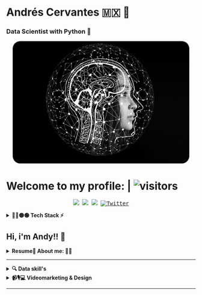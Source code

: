 # Andrés Cervantes 🇲🇽 :dragon: 
### Data Scientist with Python :snake:


<div align="center">
	<a href="Artificial-I">
		<img src="./raw/artificial-intelligence-4389372_960_720.jpg" alt="press" height="325" width="470" style="border-radius:20px;">
	</a>
</div>

# Welcome to my profile: | ![visitors](https://visitor-badge.feriirawann.repl.co?username=Cervantes21&repo=cervantes21&color=0088cc)
<!-- ![visitors](https://vbr.wocr.tk/badge?page_id=cervantes.21.cervantes21&style=square&color=0088cc) -->
<!-- Social media -->

<p align="center">
	<kbd>
<a href="https://www.kaggle.com/andydollin21"><img src="https://img.shields.io/static/v1?label=&color=000&message=AndyDollin21&logo=Kaggle&logoColor=#01a3a4&"/></a>
<a href="https://stackoverflow.com/users/21354210/andydollin21"><img src="https://img.shields.io/static/v1?label=&color=white&message=andydollin21&logo=StackOverFlow&logoColor=#01a3a4&"/></a>
<a href="https://www.linkedin.com/in/cervantes21/"><img src="https://img.shields.io/badge/-Andrés_Cervanes21-0072b1?style=flat&logo=Linkedin&logoColor=white" /></a>
<a href="https://twitter.com/intent/follow?screen_name=AndyDollin21"><img src="https://img.shields.io/twitter/follow/AndyDollin21.svg?style=social" alt="Twitter"></a>
	</kbd>
</p>

<!-- "Tech Stack" -->
<details>
  <summary><b>🔴🔵🟡🟢 Tech Stack ⚡ </b></summary>

| **Category** | **Technologies** |
| - | - |
**Set** |[![Python](https://img.shields.io/static/v1?label=&message=Python&color=FCC624&logo=python&logoColor=#3742fa)](https://www.python.org/) [![R](https://img.shields.io/static/v1?label=&message=R+Project&color=1289A7&logo=r&logoColor=FFFFFF)](https://www.r-project.org/) [![Java-sc](https://img.shields.io/static/v1?label=&message=JavaScript&color=1e272e&logo=JavaScript&logoColor=#3742fa)](https://www.javascript.com/) [![HTML](https://img.shields.io/static/v1?label=&message=HTML5&color=f5f6fa&logo=HTML5&logoColor)](https://lenguajehtml.com/html/) [![CSS3](https://img.shields.io/static/v1?label=&message=CSS&color=1e90ff&logo=css3&logoColor=FFFFFF)](https://lenguajecss.com/css/)
**Framework** | [![Apache-Spark](https://img.shields.io/static/v1?label=&message=Apache+Spark&color=1e272e&logo=ApacheSpark&logoColor=#3742fa)](https://www.spark.apache.org/) [![R-Studio](https://img.shields.io/static/v1?label=&message=Posit&color=1e272e&logo=Rstudio&logoColor=#3742fa)](https://posit.co/) [![Jupyter](https://img.shields.io/static/v1?label=&message=Jupyter&color=1e272e&logo=Jupyter&logoColor=#3742fa)](https://jupyter.org/) [![Anaconda](https://img.shields.io/static/v1?label=&message=Anaconda&color=1e272e&logo=Anaconda&logoColor=#3742fa)](https://www.anaconda.com/) [![BigQuery](https://img.shields.io/static/v1?label=&message=BigQuery&color=1e272e&logo=Google&logoColor=#3742fa)](https://cloud.google.com/bigquery) [![GoogleAnalytics](https://img.shields.io/static/v1?label=&message=Google+Analytics&color=1e272e&logo=GoogleAnalytics&logoColor=#3742fa)](https://analytics.google.com/) [![MicrosoftOffice](https://img.shields.io/static/v1?label=&message=Microsoft+Office&color=1e272e&logo=microsoftoffice&logoColor=e67e22)](https://www.office.com/)
**Data** | [![PostgreSQL](https://img.shields.io/static/v1?label=&message=Postgre+SQL&color=227093&logo=postgresql&logoColor=FFFFFF)](https://www.postgresql.org/) [![MicrosoftExcel](https://img.shields.io/static/v1?label=&message=Microsoft+Excel&color=A3CB38&logo=microsoftexcel)](https://www.office.com/) [![MySQL](https://img.shields.io/static/v1?label=&message=My+SQL&color=2d98da&logo=mysql&logoColor=FFFFFF)](https://www.mysql.com/) [![Tensorflow](https://img.shields.io/static/v1?label=&message=Tensorflow&color=FF9F43&logo=tensorflow&logoColor=feca57)](https://www.tensorflow.org/) [![NumPy](https://img.shields.io/static/v1?label=&message=NumPy&color=0a3d62&logo=numpy&logoColor=FFFFFF)](https://numpy.org/) [![Pandas](https://img.shields.io/static/v1?label=&message=Pandas&color=1B1464&logo=pandas&logoColor=FFFFFF)](https://pandas.pydata.org/) [![Matplotlib](https://img.shields.io/static/v1?label=&message=Matplotlib&color=FFC312&logo=python&logoColor=2f3542)](https://matplotlib.org/) [![Seaborn](https://img.shields.io/static/v1?label=&message=Seaborn&color=006266&logo=python&logoColor=FFFFFF)](https://seaborn.pydata.org/) [![Scikit-learn](https://img.shields.io/static/v1?label=&message=Scikit-Learn&color=3498db&logo=scikitlearn&logoColor=#d35400)](https://scikit-learn.org/stable/) [![PySpark](https://img.shields.io/static/v1?label=&message=PySpark&color=1e272e&logo=Apache-Spark)](https://spark.apache.org/)
**Backend** | [![Django](https://img.shields.io/static/v1?label=&message=Django&color=009432&logo=django&logoColor=FFFFFF)](https://www.djangoproject.com/) [![Flask](https://img.shields.io/static/v1?label=&message=Flask&color=f5f6fa&logo=flask&logoColor=2f3640)](https://flask.palletsprojects.com/) [![FastApi](https://img.shields.io/static/v1?label=&message=FastApi&color=01a3a4&logo=fastapi&logoColor=FFFFFF)](https://flask.palletsprojects.com/)
**Front** | [![React](https://img.shields.io/static/v1?label=&message=React&color=2d3436&logo=React&logoColor=00cec9)](https://www.djangoproject.com/)
**Cloud** | [![Azure](https://img.shields.io/static/v1?label=&message=Azure&color=0078D4&logo=microsoftazure&logoColor=FFFFFF)](https://azure.microsoft.com/) [![Heroku](https://img.shields.io/static/v1?label=&message=Heroku&color=430098&logo=heroku&logoColor=FFFFFF)](https://heroku.com/) [![AWS](https://img.shields.io/static/v1?label=&message=AWS+Cloud&color=ffb142&logo=amazonaws&logoColor=1e272e)](https://aws.amazon.com/) [![Google Cloud](https://img.shields.io/static/v1?label=&message=GCP&color=4285F4&logo=googlecloud&logoColor=FFFFFF)](https://cloud.google.com/)
**DevOps** | [![Docker](https://img.shields.io/static/v1?label=&message=Docker&color=2496ED&logo=docker&logoColor=FFFFFF)](https://docker.com/)
**Testing** | [![Selenium](https://img.shields.io/static/v1?label=&message=Selenium&color=43B02A&logo=selenium&logoColor=FFFFFF)](https://www.selenium.dev/)
**Misc** | [![Linux](https://img.shields.io/static/v1?label=&message=Linux&color=FCC624&logo=linux&logoColor=000000)](https://www.linux.org/) [![Bash](https://img.shields.io/static/v1?label=&message=Bash&color=d35400&logo=gnubash&logoColor=FFFFFF)](https://www.gnu.org/software/bash/) [![Markdown](https://img.shields.io/static/v1?label=&message=Markdown&color=000000&logo=markdown&logoColor=FFFFFF)](https://en.wikipedia.org/wiki/Markdown)
**Editors** | [![Vim](https://img.shields.io/static/v1?label=&message=Vim&color=019733&logo=vim&logoColor=FFFFFF)](https://www.vim.org/) [![VS Code](https://img.shields.io/static/v1?label=&message=VS%20Code&color=2f3640&logo=visualstudiocode&logoColor=0097e6)](https://code.visualstudio.com/) [![Google Colab](https://img.shields.io/static/v1?label=&message=Google+Colab&color=e84118&logo=googlecolab&logoColor=#fbc531)](https://colab.research.google.com/) [![Deepnote](https://img.shields.io/static/v1?label=&message=Deepnote&color=dcdde1&logo=deepnote&logoColor=0097e6)](https://deepnote.com/)

----

</details>

<!-- "About me and skill's" -->
## **Hi, i'm Andy!!** 👋
<details>

<summary><b>Resume🐧 About me: 🙋‍♂️</b></summary>

### **Resume:**

<p></summary><img align="right" width=200 height=200 style="border-radius:100px;" src="./raw/me_cervantes21.jpg"/>
  <blockquote>
  <h2>Andres Cervantes</h2>
  <h3><b>Data Scientist | Python Back-end</b></h3>
  <h4>Studying: <a href="https://uninter.edu.mx/">UNINTER</a> <b>(International Relationships and Economy) #not concluded</b></h4>
<h3><b>Last experience:</b></h3> 
Tree House, Publish and Desing. Where i made web pages, use HTML5, CSS, Wordpress, and No-Code tools, and analysis in Google Analytics. 

Impemex, a dedicated company to Corporate image. My work was in accounting and administrative area, my daily tools was Excel, MySQL, and Python. 

<h3><b>Skills:</b></h3>
I have a technical skillset with experience in Python, R, JavaScript, and SQL.(Extra Markdown)
I was working with various cloud platforms and databases, including Google Cloud, MySQL, PostgreSQL, and Azure Cloud.
I have experience with web development, using tools like HTML5, CSS, WordPress, and no-code tools, as well as analyzing website traffic using Google Analytics.
<br>
Likewise, I'm familiar with various Python libraries, such as Django, FastApi, Pandas, Numpy, Sckit-Learn, Selenium, and Seaborn.
I have experience working with Microsoft Office, particularly Excel.
<br>
<h3><b>Strengths:</b></h3>
I have a diverse skillset, with experience in both technical and administrative roles. I adaptable and able to work with different programming languages and tools.

Not only that, but I have strong analytical skills, with experience in data analysis, interpretation, and experience in web development, which is helpful to create data visualizations and web applications.

To work with ethics is the most important for me.
I considered myself someone creative and analytic, i like to solve problems from another perspective.
<br>
I have experience working in different industries, including web development, accounting, and administration. Working with different tools and programming languages.
I have experience working independently and in teams.
And using data to inform decision-making.
<br>
<h2><b>Work History:</b></h2>

I have worked as a freelance web developer, creating and maintaining websites for clients using HTML5, CSS, Wordpress, and no-code tools. During this time, I also began to develop my skills in Python, using it to automate tasks and improve workflow. My experience with Python allowed me to work more efficiently and effectively, and I have being using Python throughout my career.

At IMPEMEX, I worked in the accounting and administrative area, using Microsoft Excel, MySQL, and Python to manage financial data and streamline processes. My experience with Python was particularly valuable in this role, as I was able to use it to automate repetitive tasks and create custom scripts to improve efficiency. During my time at IMPEMEX, I gained two years of experience with Python, which has become a core component of my technical skillset.

Overall, my work history highlights my adaptability and willingness to learn new skills. I started in web development, then expanded my skillset to include data analysis and Python, which have become key components of my technical skillset. My experience with Python has allowed me to automate tasks, streamline processes, and work more efficiently, which has been valuable in all of my roles since then.
  </blockquote>
</p>

</details>


---

<!-- "Data Skill's" -->
<details>
  <summary><b>🔍 Data skill's</b></summary>
    <p>
      <img align="left" width=200px heigth=200px style="border-radius:50%; margin-top:34px;" src="./raw/data-analysis.gif" s/>
      
<!-- <blockquote>
<!-- agregar texto -->
<!--/blockquote> -->

| **Category** | **Technologies** |
| - | - |
**Data ETL** |[![Python](https://img.shields.io/static/v1?label=&message=Python&color=009432&logo=python&logoColor=FFFFFF)](https://www.python.org/) [![R](https://img.shields.io/static/v1?label=&message=R+Project&color=1289A7&logo=r&logoColor=FFFFFF)](https://www.r-project.org/) [![MicrosoftExcel](https://img.shields.io/static/v1?label=&message=Microsoft+Excel&color=A3CB38&logo=microsoftexcel)](https://www.office.com/) [![NumPy](https://img.shields.io/static/v1?label=&message=NumPy&color=0a3d62&logo=numpy&logoColor=FFFFFF)](https://numpy.org/) [![Pandas](https://img.shields.io/static/v1?label=&message=Pandas&color=1B1464&logo=pandas&logoColor=FFFFFF)](https://pandas.pydata.org/) [![PySpark](https://img.shields.io/static/v1?label=&message=PySpark&color=1e272e&logo=Apache-Spark)](https://spark.apache.org/) 
**Data Viz** | [![Matplotlib](https://img.shields.io/static/v1?label=&message=Matplotlib&color=FFC312&logo=python&logoColor=2f3542)](https://matplotlib.org/) [![Seaborn](https://img.shields.io/static/v1?label=&message=Seaborn&color=006266&logo=python&logoColor=FFFFFF)](https://seaborn.pydata.org/) [![R-Studio](https://img.shields.io/static/v1?label=&message=Posit&color=1e272e&logo=Rstudio&logoColor=#3742fa)](https://posit.co/) [![Tableau](https://img.shields.io/static/v1?label=&message=Tableau&color=f5f6fa&logo=Tableau)](https://www.tableau.com/) [![PowerBI](https://img.shields.io/static/v1?label=&message=PowerBI&color=1e272e&logo=PowerBI)](https://powerbi.microsoft.com/)
**Data Base** | [![PostgreSQL](https://img.shields.io/static/v1?label=&message=Postgre+SQL&color=227093&logo=postgresql&logoColor=FFFFFF)](https://www.postgresql.org/) [![MySQL](https://img.shields.io/static/v1?label=&message=My+SQL&color=2d98da&logo=mysql&logoColor=FFFFFF)](https://www.mysql.com/) [![Linux](https://img.shields.io/static/v1?label=&message=Linux&color=FCC624&logo=linux&logoColor=000000)](https://www.linux.org/) [![Kaggle](https://img.shields.io/static/v1?label=&message=Kaggle&color=f5f6fa&logo=Kaggle)](https://www.kaggle.com/)
**Cloud** | [![Azure](https://img.shields.io/static/v1?label=&message=Azure&color=0078D4&logo=microsoftazure&logoColor=FFFFFF)](https://azure.microsoft.com/) [![Heroku](https://img.shields.io/static/v1?label=&message=Heroku&color=430098&logo=heroku&logoColor=FFFFFF)](https://heroku.com/) [![AWS](https://img.shields.io/static/v1?label=&message=AWS+Cloud&color=ffb142&logo=amazonaws&logoColor=1e272e)](https://aws.amazon.com/) [![Google Cloud](https://img.shields.io/static/v1?label=&message=GCP&color=4285F4&logo=googlecloud&logoColor=FFFFFF)](https://cloud.google.com/)
**Machine Learning** | [![Scikit-learn](https://img.shields.io/static/v1?label=&message=Scikit-Learn&color=3498db&logo=scikitlearn&logoColor=#d35400)](https://scikit-learn.org/stable/) [![Tensorflow](https://img.shields.io/static/v1?label=&message=Tensorflow&color=FF9F43&logo=tensorflow&logoColor=feca57)](https://www.tensorflow.org/) [![OpenCV](https://img.shields.io/static/v1?label=&message=OpenCV&color=1e272e&logo=OpenCV&logoColor=feca57)](https://www.tensorflow.org/)
----
  
  </p>
</details>

<!-- "Videomarketing & Design" -->
<details>
  <summary><b>📹🎙💻 Videomarketing & Design</b></summary>
    <p>
      <img align="right" width="250" src="./raw/marketing.jpg"/>
      
<!-- Design -->
| **Category** | **Software** |
| - | - |
| **Graphic Desing**| [![Photoshop](https://img.shields.io/static/v1?label=&message=Photoshop&color=303952&logo=adobephotoshop&logoColor=#2d98da)](https://www.adobe.com/mx/products/photoshop.html) [![Illustrator](https://img.shields.io/static/v1?label=&message=Illustrator&color=3d3d3d&logo=adobeillustrator&logoColor=#f7b731)](https://www.adobe.com/mx/products/illustrator.html)
| **Web Design** | [![Adobe XD](https://img.shields.io/static/v1?label=&message=Adobe+XD&color=7F1E51&logo=adobexd&logoColor=#e84393)](https://www.adobe.com/mx/products/xd.html)
| **Video Editor** | [![Aftereffects](https://img.shields.io/static/v1?label=&message=After+Effects&color=0c2461&logo=adobeaftereffects&logoColor=#778beb)](https://www.adobe.com/mx/products/aftereffects.html)  [![Pro](https://img.shields.io/static/v1?label=&message=Premiere+Pro&color=0c2461&logo=adobepremierepro&logoColor=#8c7ae6)](https://www.adobe.com/mx/products/premiere.html) 
    
----
  
  </p>
</details>

---





<!--  ![GitHub stats](https://github-readme-stats.vercel.app/api?username=cervantes21&show_icons=true&theme=radical)     [![Top Langs](https://github-readme-stats.vercel.app/api/top-langs/?username=cervantes21&layout=compact)](https://github.com/cervantes21/github-readme-stats) -->
